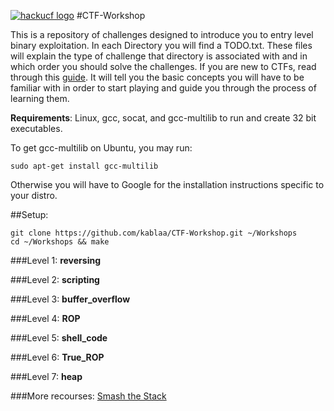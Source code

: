 [![hackucf logo](https://www.daledriggs.com/images/hackucf.png)](http://www.hackucf.org)
#CTF-Workshop 

This is a repository of challenges designed to introduce you to entry level binary exploitation. In each Directory you will find a TODO.txt. These files will explain the type of challenge that directory is associated with and in which order you should solve the challenges. If you are new to CTFs, read through this [guide](https://github.com/kablaa/CTF-Workshop/blob/master/guide.md). It will tell you the basic concepts you will have to be familiar with in order to start playing and guide you through the process of learning them.

**Requirements**:
    Linux, gcc, socat, and gcc-multilib to run and create 32 bit executables.

To get gcc-multilib on Ubuntu, you may run:

    sudo apt-get install gcc-multilib

Otherwise you will have to Google for the installation instructions specific to your distro.

##Setup:

    git clone https://github.com/kablaa/CTF-Workshop.git ~/Workshops
    cd ~/Workshops && make




###Level 1: **reversing**

###Level 2: **scripting**

###Level 3: **buffer_overflow**

###Level 4: **ROP**

###Level 5: **shell_code**

###Level 6: **True_ROP**

###Level 7: **heap**

###More recourses: 
    [Smash the Stack](https://avicoder.me/2016/02/01/smashsatck-revived/)
    
